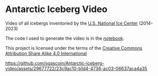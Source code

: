 # Antarctic Iceberg Video
Video of all icebergs inventoried by the [U.S. National Ice Center](https://usicecenter.gov/Products/AntarcIcebergs) (2014-2023)

The code I used to generate the video is in the [notebook](Antarctic-iceberg-video.ipynb).

This project is licensed under the terms of the [Creative Commons Attribution Share Alike 4.0 International](https://creativecommons.org/licenses/by-sa/4.0/legalcode)

https://github.com/sgascoin/Antarctic-iceberg-video/assets/29677722/23c9ac10-b1d4-4736-ac03-06637aca4a35
